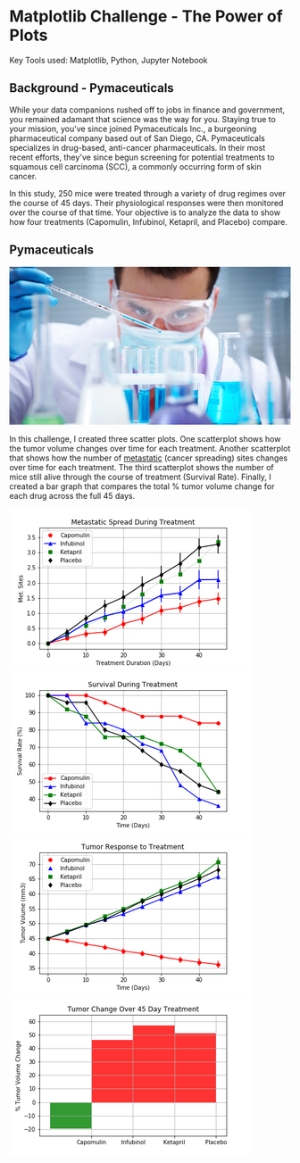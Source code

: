 # Matplotlib Challenge - The Power of Plots

Key Tools used: Matplotlib, Python, Jupyter Notebook

## Background - Pymaceuticals

While your data companions rushed off to jobs in finance and government, you remained adamant that science was the way for you. Staying true to your mission, you've since joined Pymaceuticals Inc., a burgeoning pharmaceutical company based out of San Diego, CA. Pymaceuticals specializes in drug-based, anti-cancer pharmaceuticals. In their most recent efforts, they've since begun screening for potential treatments to squamous cell carcinoma (SCC), a commonly occurring form of skin cancer.

In this study, 250 mice were treated through a variety of drug regimes over the course of 45 days. Their physiological responses were then monitored over the course of that time. Your objective is to analyze the data to show how four treatments (Capomulin, Infubinol, Ketapril, and Placebo) compare.

## Pymaceuticals

![Laboratory](Images/Laboratory.jpg)

In this challenge, I created three scatter plots. One scatterplot shows how the tumor volume changes over time for each treatment. Another scatterplot that shows how the number of [metastatic](https://en.wikipedia.org/wiki/Metastasis) (cancer spreading) sites changes over time for each treatment. The third scatterplot shows the number of mice still alive through the course of treatment (Survival Rate). Finally, I created a bar graph that compares the total % tumor volume change for each drug across the full 45 days.

![Metastatic Spread During Treatment](Images/my_spread.png)
![Survival During Treatment](Images/my_survival.png)
![Tumor Response to Treatment](Images/my_treatment.png)
![Tumor Change over 45 Day treatment](Images/my_change.png)